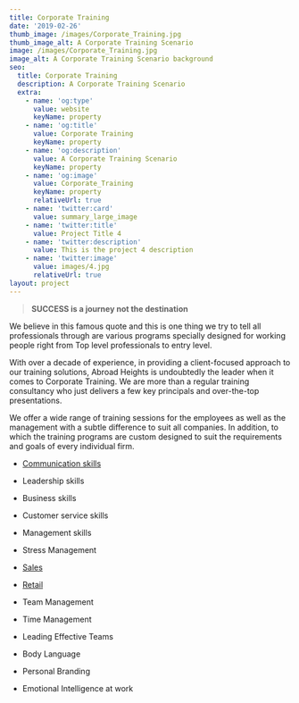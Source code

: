 ```yaml
---
title: Corporate Training
date: '2019-02-26'
thumb_image: /images/Corporate_Training.jpg
thumb_image_alt: A Corporate Training Scenario
image: /images/Corporate_Training.jpg
image_alt: A Corporate Training Scenario background
seo:
  title: Corporate Training
  description: A Corporate Training Scenario
  extra:
    - name: 'og:type'
      value: website
      keyName: property
    - name: 'og:title'
      value: Corporate Training
      keyName: property
    - name: 'og:description'
      value: A Corporate Training Scenario
      keyName: property
    - name: 'og:image'
      value: Corporate_Training
      keyName: property
      relativeUrl: true
    - name: 'twitter:card'
      value: summary_large_image
    - name: 'twitter:title'
      value: Project Title 4
    - name: 'twitter:description'
      value: This is the project 4 description
    - name: 'twitter:image'
      value: images/4.jpg
      relativeUrl: true
layout: project
---
```

> **SUCCESS is a journey not the destination**

We believe in this famous quote and this is one thing we try to tell all professionals through are various programs specially designed for working people right from Top level professionals to entry level.

With over a decade of experience, in providing a client-focused approach to our training solutions, Abroad Heights is undoubtedly the leader when it comes to Corporate Training. We are more than a regular training consultancy who just delivers a few key principals and over-the-top presentations.

We offer a wide range of training sessions for the employees as well as the management with a subtle difference to suit all companies. In addition, to which the training programs are custom designed to suit the requirements and goals of every individual firm.

*   [Communication skills](https://alliancerecruitmentagency.com/telecom-recruitment-consultants/)

*   Leadership skills

*   Business skills

*   Customer service skills

*   Management skills

*   Stress Management

*   [Sales](https://alliancerecruitmentagency.com/sales-marketing-recruitment-consultants/)

*   [Retail](https://alliancerecruitmentagency.com/retail-recruitment-agency/)

*   Team Management

*   Time Management

*   Leading Effective Teams

*   Body Language

*   Personal Branding

*   Emotional Intelligence at work

